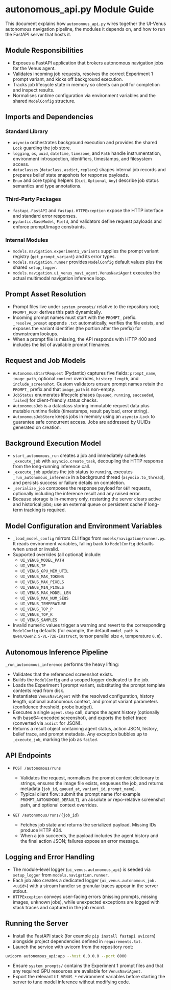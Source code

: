 # autonomous_api.py Module Guide

This document explains how `autonomous_api.py` wires together the UI-Venus autonomous navigation pipeline, the modules it depends on, and how to run the FastAPI server that hosts it.

## Module Responsibilities
- Exposes a FastAPI application that brokers autonomous navigation jobs for the Venus agent.
- Validates incoming job requests, resolves the correct Experiment 1 prompt variant, and kicks off background execution.
- Tracks job lifecycle state in memory so clients can poll for completion and inspect results.
- Normalises runtime configuration via environment variables and the shared `ModelConfig` structure.

## Imports and Dependencies

### Standard Library
- `asyncio` orchestrates background execution and provides the shared `Lock` guarding the job store.
- `logging`, `os`, `uuid`, `datetime`, `timezone`, and `Path` handle instrumentation, environment introspection, identifiers, timestamps, and filesystem access.
- `dataclasses` (`dataclass`, `asdict`, `replace`) shapes internal job records and prepares belief state snapshots for response payloads.
- `Enum` and core typing helpers (`Dict`, `Optional`, `Any`) describe job status semantics and type annotations.

### Third-Party Packages
- `fastapi.FastAPI` and `fastapi.HTTPException` expose the HTTP interface and standard error responses.
- `pydantic.BaseModel`, `Field`, and validators define request payloads and enforce prompt/image constraints.

### Internal Modules
- `models.navigation.experiment1_variants` supplies the prompt variant registry (`get_prompt_variant`) and its error types.
- `models.navigation.runner` provides `ModelConfig` default values plus the shared `setup_logger`.
- `models.navigation.ui_venus_navi_agent.VenusNaviAgent` executes the actual multimodal navigation inference loop.

## Prompt Asset Resolution
- Prompt files live under `system_prompts/` relative to the repository root; `PROMPT_ROOT` derives this path dynamically.
- Incoming prompt names must start with the `PROMPT_` prefix. `_resolve_prompt` appends `.txt` automatically, verifies the file exists, and exposes the variant identifier (the portion after the prefix) for downstream lookups.
- When a prompt file is missing, the API responds with HTTP 400 and includes the list of available prompt filenames.

## Request and Job Models
- `AutonomousStartRequest` (Pydantic) captures five fields: `prompt_name`, `image_path`, optional `context` overrides, `history_length`, and `include_screenshot`. Custom validators ensure prompt names retain the `PROMPT_` prefix and that `image_path` is non-empty.
- `JobStatus` enumerates lifecycle phases (`queued`, `running`, `succeeded`, `failed`) for client-friendly status checks.
- `AutonomousJob` is a dataclass storing immutable request data plus mutable runtime fields (timestamps, result payload, error string).
- `AutonomousJobStore` keeps jobs in memory using an `asyncio.Lock` to guarantee safe concurrent access. Jobs are addressed by UUIDs generated on creation.

## Background Execution Model
- `start_autonomous_run` creates a job and immediately schedules `_execute_job` with `asyncio.create_task`, decoupling the HTTP response from the long-running inference call.
- `_execute_job` updates the job status to `running`, executes `_run_autonomous_inference` in a background thread (`asyncio.to_thread`), and persists success or failure details on completion.
- `_serialize_job` composes the response payload for `GET` requests, optionally including the inference result and any raised error.
- Because storage is in-memory only, restarting the server clears active and historical jobs; use an external queue or persistent cache if long-term tracking is required.

## Model Configuration and Environment Variables
- `_load_model_config` mirrors CLI flags from `models/navigation/runner.py`. It reads environment variables, falling back to `ModelConfig` defaults when unset or invalid.
- Supported overrides (all optional) include:
  - `UI_VENUS_MODEL_PATH`
  - `UI_VENUS_TP`
  - `UI_VENUS_GPU_MEM_UTIL`
  - `UI_VENUS_MAX_TOKENS`
  - `UI_VENUS_MAX_PIXELS`
  - `UI_VENUS_MIN_PIXELS`
  - `UI_VENUS_MAX_MODEL_LEN`
  - `UI_VENUS_MAX_NUM_SEQS`
  - `UI_VENUS_TEMPERATURE`
  - `UI_VENUS_TOP_P`
  - `UI_VENUS_TOP_K`
  - `UI_VENUS_SAMPLES`
- Invalid numeric values trigger a warning and revert to the corresponding `ModelConfig` defaults (for example, the default `model_path` is `Qwen/Qwen2.5-VL-72B-Instruct`, tensor parallel size `4`, temperature `0.0`).

## Autonomous Inference Pipeline
`_run_autonomous_inference` performs the heavy lifting:
- Validates that the referenced screenshot exists.
- Builds the `ModelConfig` and a scoped logger dedicated to the job.
- Loads the Experiment 1 prompt variant, substituting the prompt template contents read from disk.
- Instantiates `VenusNaviAgent` with the resolved configuration, history length, optional autonomous context, and prompt variant parameters (confidence threshold, probe budget).
- Executes a single `agent.step` call, dumps the agent history (optionally with base64-encoded screenshot), and exports the belief trace (converted via `asdict` for JSON).
- Returns a result object containing agent status, action JSON, history, belief trace, and prompt metadata. Any exception bubbles up to `_execute_job`, marking the job as `failed`.

## API Endpoints
- `POST /autonomous/runs`
  - Validates the request, normalises the prompt context dictionary to strings, ensures the image file exists, enqueues the job, and returns metadata (`job_id`, `queued_at`, `variant_id`, `prompt_name`).
  - Typical client flow: submit the prompt name (for example `PROMPT_AUTONOMOUS_DEFAULT`), an absolute or repo-relative screenshot path, and optional context overrides.

- `GET /autonomous/runs/{job_id}`
  - Fetches job state and returns the serialized payload. Missing IDs produce HTTP 404.
  - When a job succeeds, the payload includes the agent history and the final action JSON; failures expose an error message.

## Logging and Error Handling
- The module-level logger (`ui_venus.autonomous_api`) is seeded via `setup_logger` from `models.navigation.runner`.
- Each job also creates a dedicated logger (`ui_venus.autonomous_job.<uuid>`) with a stream handler so granular traces appear in the server stdout.
- `HTTPException` conveys user-facing errors (missing prompts, missing images, unknown jobs), while unexpected exceptions are logged with stack traces and captured in the job record.

## Running the Server
- Install the FastAPI stack (for example `pip install fastapi uvicorn`) alongside project dependencies defined in `requirements.txt`.
- Launch the service with uvicorn from the repository root:

```bash
uvicorn autonomous_api:app --host 0.0.0.0 --port 8000
```

- Ensure `system_prompts/` contains the Experiment 1 prompt files and that any required GPU resources are available for `VenusNaviAgent`.
- Export the relevant `UI_VENUS_*` environment variables before starting the server to tune model inference without modifying code.

